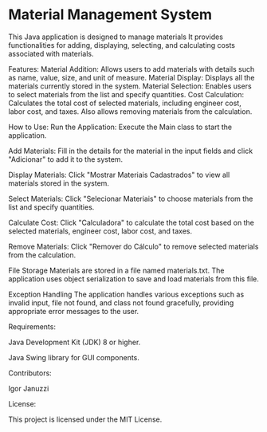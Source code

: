 # Material Management System
This Java application is designed to manage materials It provides functionalities for adding, displaying, selecting, and calculating costs associated with materials.

Features:
Material Addition: Allows users to add materials with details such as name, value, size, and unit of measure.
Material Display: Displays all the materials currently stored in the system.
Material Selection: Enables users to select materials from the list and specify quantities.
Cost Calculation: Calculates the total cost of selected materials, including engineer cost, labor cost, and taxes. Also allows removing materials from the calculation.



How to Use:
Run the Application: Execute the Main class to start the application.

Add Materials: Fill in the details for the material in the input fields and click "Adicionar" to add it to the system.

Display Materials: Click "Mostrar Materiais Cadastrados" to view all materials stored in the system.

Select Materials: Click "Selecionar Materiais" to choose materials from the list and specify quantities.

Calculate Cost: Click "Calculadora" to calculate the total cost based on the selected materials, engineer cost, labor cost, and taxes.

Remove Materials: Click "Remover do Cálculo" to remove selected materials from the calculation.

File Storage
Materials are stored in a file named materials.txt. The application uses object serialization to save and load materials from this file.

Exception Handling
The application handles various exceptions such as invalid input, file not found, and class not found gracefully, providing appropriate error messages to the user.

Requirements:

Java Development Kit (JDK) 8 or higher.

Java Swing library for GUI components.

Contributors:

Igor Januzzi

License:

This project is licensed under the MIT License.
